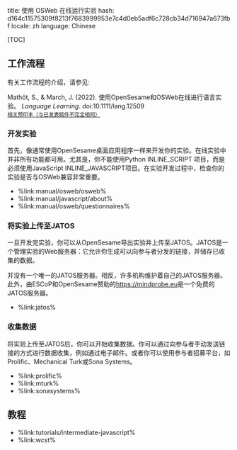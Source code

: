 title: 使用 OSWeb 在线运行实验
hash: d164c11575309f8213f7683999953e7c4d0eb5adf6c728cb34d716947a673fbf
locale: zh
language: Chinese

[TOC]

## 工作流程

有关工作流程的介绍，请参见:

Mathôt, S., & March, J. (2022). 使用OpenSesame和OSWeb在线进行语言实验。 *Language Learning*. doi:10.1111/lang.12509
<br /><small>[相关预印本（与已发表稿件不完全相同）](https://doi.org/10.31234/osf.io/wnryc)</small>

### 开发实验

首先，像通常使用OpenSesame桌面应用程序一样来开发你的实验。在线实验中并非所有功能都可用。尤其是，你不能使用Python INLINE_SCRIPT 项目，而是必须使用JavaScript INLINE_JAVASCRIPT项目。在实验开发过程中，检查你的实验是否与OSWeb兼容非常重要。

- %link:manual/osweb/osweb%
- %link:manual/javascript/about%
- %link:manual/osweb/questionnaires%

### 将实验上传至JATOS

一旦开发完实验，你可以从OpenSesame导出实验并上传至JATOS。JATOS是一个管理实验的Web服务器：它允许你生成可以向参与者分发的链接，并储存已收集的数据。

并没有一个唯一的JATOS服务器。相反，许多机构维护着自己的JATOS服务器。此外，由ESCoP和OpenSesame赞助的<https://mindprobe.eu>是一个免费的JATOS服务器。

- %link:jatos%

### 收集数据

将实验上传至JATOS后，你可以开始收集数据。你可以通过向参与者手动发送链接的方式进行数据收集，例如通过电子邮件。或者你可以使用参与者招募平台，如Prolific、Mechanical Turk或Sona Systems。

- %link:prolific%
- %link:mturk%
- %link:sonasystems%

## 教程

- %link:tutorials/intermediate-javascript%
- %link:wcst%